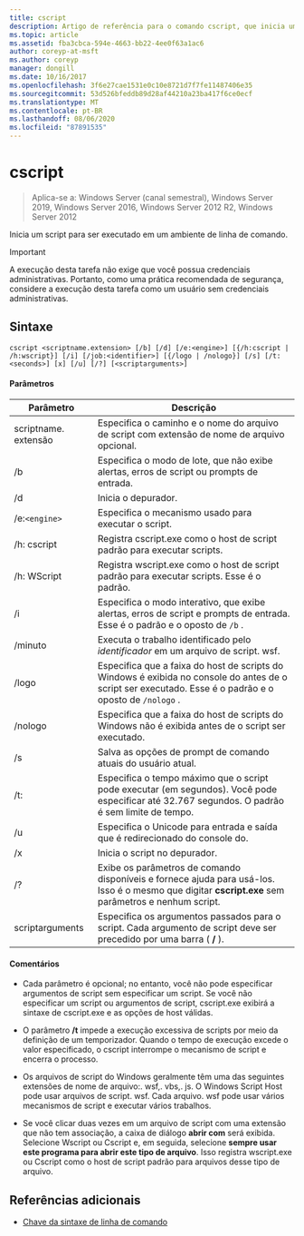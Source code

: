 ```yaml
---
title: cscript
description: Artigo de referência para o comando cscript, que inicia um script para que ele seja executado em um ambiente de linha de comando.
ms.topic: article
ms.assetid: fba3cbca-594e-4663-bb22-4ee0f63a1ac6
author: coreyp-at-msft
ms.author: coreyp
manager: dongill
ms.date: 10/16/2017
ms.openlocfilehash: 3f6e27cae1531e0c10e8721d7f7fe11487406e35
ms.sourcegitcommit: 53d526bfeddb89d28af44210a23ba417f6ce0ecf
ms.translationtype: MT
ms.contentlocale: pt-BR
ms.lasthandoff: 08/06/2020
ms.locfileid: "87891535"
---
```

# <a name="cscript"></a>cscript

> Aplica-se a: Windows Server (canal semestral), Windows Server 2019, Windows Server 2016, Windows Server 2012 R2, Windows Server 2012

Inicia um script para ser executado em um ambiente de linha de comando.

>[!IMPORTANT]
> A execução desta tarefa não exige que você possua credenciais administrativas. Portanto, como uma prática recomendada de segurança, considere a execução desta tarefa como um usuário sem credenciais administrativas.

## <a name="syntax"></a>Sintaxe

```
cscript <scriptname.extension> [/b] [/d] [/e:<engine>] [{/h:cscript | /h:wscript}] [/i] [/job:<identifier>] [{/logo | /nologo}] [/s] [/t:<seconds>] [x] [/u] [/?] [<scriptarguments>]
```

#### <a name="parameters"></a>Parâmetros

| Parâmetro | Descrição |
| --------- | ----------- |
| scriptname. extensão | Especifica o caminho e o nome do arquivo de script com extensão de nome de arquivo opcional. |
| /b | Especifica o modo de lote, que não exibe alertas, erros de script ou prompts de entrada. |
| /d | Inicia o depurador. |
| /e:`<engine>` | Especifica o mecanismo usado para executar o script. |
| /h: cscript | Registra cscript.exe como o host de script padrão para executar scripts. |
| /h: WScript | Registra wscript.exe como o host de script padrão para executar scripts. Esse é o padrão. |
| /i | Especifica o modo interativo, que exibe alertas, erros de script e prompts de entrada. Esse é o padrão e o oposto de `/b` . |
| /minuto<identifier> | Executa o trabalho identificado pelo *identificador* em um arquivo de script. wsf. |
| /logo | Especifica que a faixa do host de scripts do Windows é exibida no console do antes de o script ser executado. Esse é o padrão e o oposto de `/nologo` . |
| /nologo | Especifica que a faixa do host de scripts do Windows não é exibida antes de o script ser executado. |
| /s | Salva as opções de prompt de comando atuais do usuário atual. |
| /t:<seconds> | Especifica o tempo máximo que o script pode executar (em segundos). Você pode especificar até 32.767 segundos. O padrão é sem limite de tempo. |
| /u | Especifica o Unicode para entrada e saída que é redirecionado do console do. |
| /x | Inicia o script no depurador. |
| /? | Exibe os parâmetros de comando disponíveis e fornece ajuda para usá-los. Isso é o mesmo que digitar **cscript.exe** sem parâmetros e nenhum script. |
| scriptarguments | Especifica os argumentos passados para o script. Cada argumento de script deve ser precedido por uma barra ( **/** ). |

#### <a name="remarks"></a>Comentários

- Cada parâmetro é opcional; no entanto, você não pode especificar argumentos de script sem especificar um script. Se você não especificar um script ou argumentos de script, cscript.exe exibirá a sintaxe de cscript.exe e as opções de host válidas.

- O parâmetro **/t** impede a execução excessiva de scripts por meio da definição de um temporizador. Quando o tempo de execução excede o valor especificado, o cscript interrompe o mecanismo de script e encerra o processo.

- Os arquivos de script do Windows geralmente têm uma das seguintes extensões de nome de arquivo:. wsf,. vbs,. js. O Windows Script Host pode usar arquivos de script. wsf. Cada arquivo. wsf pode usar vários mecanismos de script e executar vários trabalhos.

- Se você clicar duas vezes em um arquivo de script com uma extensão que não tem associação, a caixa de diálogo **abrir com** será exibida. Selecione Wscript ou Cscript e, em seguida, selecione **sempre usar este programa para abrir este tipo de arquivo**. Isso registra wscript.exe ou Cscript como o host de script padrão para arquivos desse tipo de arquivo.

## <a name="additional-references"></a>Referências adicionais

- [Chave da sintaxe de linha de comando](command-line-syntax-key.md)

